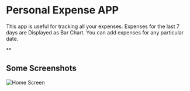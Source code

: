 # Personal Expense APP

This app is useful for tracking all your expenses. Expenses for the last 7 days are Displayed as Bar Chart. You can add expenses for any particular date.


**

## Some Screenshots

![Home Screen ](https://www.dropbox.com/s/ixlillwsyatsk5p/Screenshot_1.png?dl=0)

